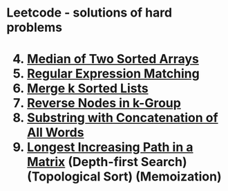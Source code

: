 <h1> Leetcode - solutions of hard problems<h1>


4.	[Median of Two Sorted Arrays](https://leetcode.com/problems/)
10.	[Regular Expression Matching](https://leetcode.com/problems/median-of-two-sorted-arrays/)
23.	[Merge k Sorted Lists](https://leetcode.com/problems/regular-expression-matching/)
25.	[Reverse Nodes in k-Group](https://leetcode.com/problems/reverse-nodes-in-k-group/)
30.	[Substring with Concatenation of All Words](https://leetcode.com/problems/substring-with-concatenation-of-all-words/)
329. [Longest Increasing Path in a Matrix](https://leetcode.com/problems/longest-increasing-path-in-a-matrix/)  (Depth-first Search) (Topological Sort) (Memoization)
